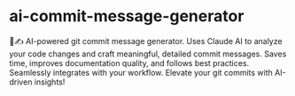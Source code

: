 # ai-commit-message-generator
🤖✍️ AI-powered git commit message generator. Uses Claude AI to analyze your code changes and craft meaningful, detailed commit messages. Saves time, improves documentation quality, and follows best practices. Seamlessly integrates with your workflow. Elevate your git commits with AI-driven insights!
